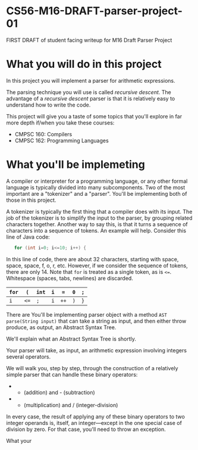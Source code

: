 # CS56-M16-DRAFT-parser-project-01
FIRST DRAFT of student facing writeup for M16 Draft Parser Project


# What you will do in this project

In this project you will implement a parser for arithmetic expressions.

The parsing technique you will use is called *recursive descent*.  The advantage of a *recursive descent* parser is that it is relatively easy to understand how to write the code.

This project will give you a taste of some topics that you'll explore in far more depth if/when you take these courses:

* CMPSC 160: Compilers
* CMPSC 162: Programming Languages

# What you'll be implemeting

A compiler or interpreter for a programming language, or any other formal language is typically divided into many subcomponents.  Two of the most important are a "tokenizer" and a "parser".  You'll be implementing both of those in this project.    

A tokenizer is typically the first thing that a compiler does with its input.  The job of the tokenizer is to simplify the input to the parser, by grouping related characters together.  Another way to say this, is that it turns a sequence of characters into a sequence of tokens.  An example will help.  Consider this line of Java code:
```Java
   for (int i=0; i<=10; i++) {
```
In this line of code, there are about 32 characters, starting with space, space, space, f, o, r, etc.   However, if we consider the sequence of tokens, there are only 14.  Note that `for` is treated as a single token, as is `<=`.  Whitespace (spaces, tabs, newlines) are discarded.

| `for`  |  `(` | `int`  |  `i` | `=`  |  `0` | `;`  |
|---|---|---|---|---|---|---|
| `i`  |  `<=` |  `;` | `i`  |  `++` |  `)` | `}`  |


There are 
You'll be implementing parser object with a method `AST parse(String input)` that can take a string as input, and then either throw produce, as output, an Abstract Syntax Tree.

We'll explain what an Abstract Syntax Tree is shortly.

Your parser will take, as input, an arithmetic expression involving integers several operators.

We will walk you, step by step, through the construction of a relatively simple parser that can handle these binary operators:

* + (addition) and - (subtraction)
* * (multiplication) and / (integer-division)

In every case, the result of applying any of these binary operators to two integer operands is, itself, an integer&mdash;except in the one special case of division by zero. For that case, you'll need to throw an exception.

What your 
